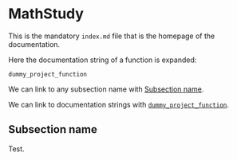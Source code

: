 # MathStudy
This is the mandatory `index.md` file that is the homepage of the documentation.

Here the documentation string of a function is expanded:
```@docs
dummy_project_function
```

We can link to any subsection name with [Subsection name](@ref).

We can link to documentation strings with [`dummy_project_function`](@ref).

## Subsection name
Test.